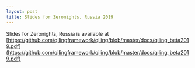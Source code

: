 ```yaml
---
layout: post
title: Slides for Zeronights, Russia 2019
---
```


Slides for Zeronights, Russia is available at [https://github.com/qilingframework/qiling/blob/master/docs/qiling_beta2019.pdf](https://github.com/qilingframework/qiling/blob/master/docs/qiling_beta2019.pdf)

